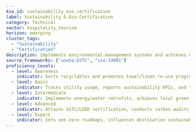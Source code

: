 ```yaml
---
ksa_id: sustainability_eco_certification
label: Sustainability & Eco-Certification
category: Technical
sector: hospitality_tourism
horizon: emerging
cluster_tags:
  - "Sustainability"
  - "Certification"
description: Implements environmental-management systems and achieves eco-certifications by reducing energy, water, and waste footprints and engaging guests in sustainable practices.
source_frameworks: ["unwto:GSTC", "iso:14001"]
proficiency_levels:
  - level: Awareness
    indicator: Sorts recyclables and promotes towel/linen re-use programs.
  - level: Basic
    indicator: Tracks utility usage, reports sustainability KPIs, and trains staff on green SOPs.
  - level: Intermediate
    indicator: Implements energy/water retrofits, achieves local green-hotel labels, and markets eco-packages.
  - level: Advanced
    indicator: Attains GSTC/LEED certification, conducts carbon audits, and integrates supply-chain sustainability.
  - level: Expert
    indicator: Sets net-zero roadmaps, influences destination sustainability policy, and publishes ESG disclosures.
---
```

